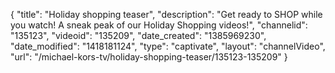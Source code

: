 {
    "title": "Holiday shopping teaser",
    "description": "Get ready to SHOP while you watch! A sneak peak of our Holiday Shopping videos!",
    "channelid": "135123",
    "videoid": "135209",
    "date_created": "1385969230",
    "date_modified": "1418181124",
    "type": "captivate",
    "layout": "channelVideo",
    "url": "\/michael-kors-tv\/holiday-shopping-teaser\/135123-135209"
}